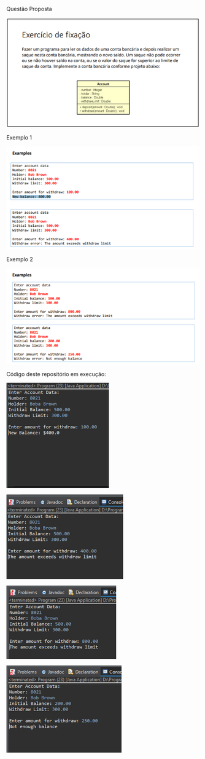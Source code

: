 <p>Questão Proposta<p/>
<img src="img/Question.PNG" />
<br/>

<p>Exemplo 1<p/>
<img src="img/Example1.PNG" />
<br/>

<p>Exemplo 2<p/>
<img src="img/Example2.PNG" />
<br/>

<p>Código deste repositório em execução: <p/>
<img src="img/Case1.PNG" />
<br/>
<p><p/>
<img src="img/Case2.PNG" />
<br/>
<p><p/>
<img src="img/Case3.PNG" />
<br/>
<p><p/>
<img src="img/Case4.PNG" />
<br/>